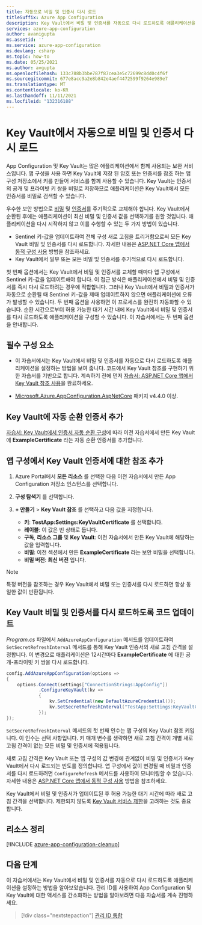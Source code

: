 ```yaml
---
title: 자동으로 비밀 및 인증서 다시 로드
titleSuffix: Azure App Configuration
description: Key Vault에서 비밀 및 인증서를 자동으로 다시 로드하도록 애플리케이션을 설정하는 방법을 알아봅니다.
services: azure-app-configuration
author: avanigupta
ms.assetid: ''
ms.service: azure-app-configuration
ms.devlang: csharp
ms.topic: how-to
ms.date: 05/25/2021
ms.author: avgupta
ms.openlocfilehash: 133c788b3bbe787f87cea3e5c72699c8dd0c4f6f
ms.sourcegitcommit: 677e8acc9a2e8b842e4aef4472599f9264e989e7
ms.translationtype: MT
ms.contentlocale: ko-KR
ms.lasthandoff: 11/11/2021
ms.locfileid: "132316188"
---
```

# <a name="reload-secrets-and-certificates-from-key-vault-automatically"></a>Key Vault에서 자동으로 비밀 및 인증서 다시 로드

App Configuration 및 Key Vault는 많은 애플리케이션에서 함께 사용되는 보완 서비스입니다. 앱 구성을 사용 하면 Key Vault에 저장 된 암호 또는 인증서를 참조 하는 앱 구성 저장소에서 키를 만들어 서비스를 함께 사용할 수 있습니다. Key Vault는 인증서의 공개 및 프라이빗 키 쌍을 비밀로 저장하므로 애플리케이션은 Key Vault에서 모든 인증서를 비밀로 검색할 수 있습니다.

우수한 보안 방법으로 [비밀](../key-vault/secrets/tutorial-rotation.md) 및 [인증서](../key-vault/certificates/tutorial-rotate-certificates.md)를 주기적으로 교체해야 합니다. Key Vault에서 순환된 후에는 애플리케이션이 최신 비밀 및 인증서 값을 선택하기를 원할 것입니다. 애플리케이션을 다시 시작하지 않고 이를 수행할 수 있는 두 가지 방법이 있습니다.
- Sentinel 키-값을 업데이트하여 전체 구성 새로 고침을 트리거함으로써 모든 Key Vault 비밀 및 인증서를 다시 로드합니다. 자세한 내용은 [ASP.NET Core 앱에서 동적 구성 사용](./enable-dynamic-configuration-aspnet-core.md) 방법을 참조하세요.
- Key Vault에서 일부 또는 모든 비밀 및 인증서를 주기적으로 다시 로드합니다.

첫 번째 옵션에서는 Key Vault에서 비밀 및 인증서를 교체할 때마다 앱 구성에서 Sentinel 키-값을 업데이트해야 합니다. 이 접근 방식은 애플리케이션에서 비밀 및 인증서를 즉시 다시 로드하려는 경우에 적합합니다. 그러나 Key Vault에서 비밀과 인증서가 자동으로 순환될 때 Sentinel 키-값을 제때 업데이트하지 않으면 애플리케이션에 오류가 발생할 수 있습니다. 두 번째 옵션을 사용하면 이 프로세스를 완전히 자동화할 수 있습니다. 순환 시간으로부터 허용 가능한 대기 시간 내에 Key Vault에서 비밀 및 인증서를 다시 로드하도록 애플리케이션을 구성할 수 있습니다. 이 자습서에서는 두 번째 옵션을 안내합니다.

## <a name="prerequisites"></a>필수 구성 요소

- 이 자습서에서는 Key Vault에서 비밀 및 인증서를 자동으로 다시 로드하도록 애플리케이션을 설정하는 방법을 보여 줍니다. 코드에서 Key Vault 참조를 구현하기 위한 자습서를 기반으로 합니다. 계속하기 전에 먼저 [자습서: ASP.NET Core 앱에서 Key Vault 참조 사용](./use-key-vault-references-dotnet-core.md)을 완료하세요.

- [Microsoft.Azure.AppConfiguration.AspNetCore](https://www.nuget.org/packages/Microsoft.Azure.AppConfiguration.AspNetCore) 패키지 v4.4.0 이상.


## <a name="add-an-auto-rotating-certificate-to-key-vault"></a>Key Vault에 자동 순환 인증서 추가

 [자습서: Key Vault에서 인증서 자동 순환 구성](../key-vault/certificates/tutorial-rotate-certificates.md)에 따라 이전 자습서에서 만든 Key Vault에 **ExampleCertificate** 라는 자동 순환 인증서를 추가합니다.


## <a name="add-a-reference-to-the-key-vault-certificate-in-app-configuration"></a>앱 구성에서 Key Vault 인증서에 대한 참조 추가

1. Azure Portal에서 **모든 리소스** 를 선택한 다음 이전 자습서에서 만든 App Configuration 저장소 인스턴스를 선택합니다.

1. **구성 탐색기** 를 선택합니다.

1. **+ 만들기** > **Key Vault 참조** 를 선택하고 다음 값을 지정합니다.
    - **키**: **TestApp:Settings:KeyVaultCertificate** 를 선택합니다.
    - **레이블**: 이 값은 빈 상태로 둡니다.
    - **구독**, **리소스 그룹** 및 **Key Vault**: 이전 자습서에서 만든 Key Vault에 해당하는 값을 입력합니다.
    - **비밀**: 이전 섹션에서 만든 **ExampleCertificate** 라는 보안 비밀을 선택합니다.
    - **비밀 버전**: **최신 버전** 입니다.

> [!Note]
> 특정 버전을 참조하는 경우 Key Vault에서 비밀 또는 인증서를 다시 로드하면 항상 동일한 값이 반환됩니다.


## <a name="update-code-to-reload-key-vault-secrets-and-certificates"></a>Key Vault 비밀 및 인증서를 다시 로드하도록 코드 업데이트

*Program.cs* 파일에서 `AddAzureAppConfiguration` 메서드를 업데이트하여 `SetSecretRefreshInterval` 메서드를 통해 Key Vault 인증서의 새로 고침 간격을 설정합니다. 이 변경으로 애플리케이션은 12시간마다 **ExampleCertificate** 에 대한 공개-프라이빗 키 쌍을 다시 로드합니다.

```csharp
config.AddAzureAppConfiguration(options =>
{
    options.Connect(settings["ConnectionStrings:AppConfig"])
            .ConfigureKeyVault(kv =>
            {
                kv.SetCredential(new DefaultAzureCredential());
                kv.SetSecretRefreshInterval("TestApp:Settings:KeyVaultCertificate", TimeSpan.FromHours(12));
            });
});
```

`SetSecretRefreshInterval` 메서드의 첫 번째 인수는 앱 구성의 Key Vault 참조 키입니다. 이 인수는 선택 사항입니다. 키 매개 변수를 생략하면 새로 고침 간격이 개별 새로 고침 간격이 없는 모든 비밀 및 인증서에 적용됩니다.

새로 고침 간격은 Key Vault 또는 앱 구성의 값 변경에 관계없이 비밀 및 인증서가 Key Vault에서 다시 로드되는 빈도를 정의합니다. 앱 구성에서 값이 변경될 때 비밀과 인증서를 다시 로드하려면 `ConfigureRefresh` 메서드를 사용하여 모니터링할 수 있습니다. 자세한 내용은 [ASP.NET Core 앱에서 동적 구성 사용](./enable-dynamic-configuration-aspnet-core.md) 방법을 참조하세요.

Key Vault에서 비밀 및 인증서가 업데이트된 후 허용 가능한 대기 시간에 따라 새로 고침 간격을 선택합니다. 제한되지 않도록 [Key Vault 서비스 제한](../key-vault/general/service-limits.md)을 고려하는 것도 중요합니다.


## <a name="clean-up-resources"></a>리소스 정리

[!INCLUDE [azure-app-configuration-cleanup](../../includes/azure-app-configuration-cleanup.md)]


## <a name="next-steps"></a>다음 단계

이 자습서에서는 Key Vault에서 비밀 및 인증서를 자동으로 다시 로드하도록 애플리케이션을 설정하는 방법을 알아보았습니다. 관리 ID를 사용하여 App Configuration 및 Key Vault에 대한 액세스를 간소화하는 방법을 알아보려면 다음 자습서를 계속 진행하세요.

> [!div class="nextstepaction"]
> [관리 ID 통합](./howto-integrate-azure-managed-service-identity.md)

